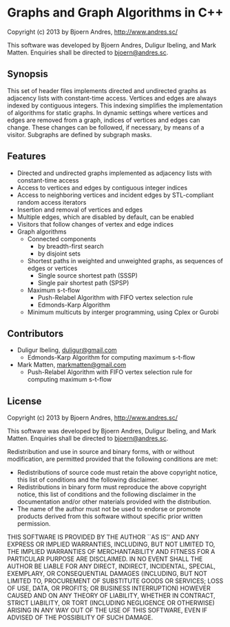 Graphs and Graph Algorithms in C++
============

Copyright (c) 2013 by Bjoern Andres, http://www.andres.sc/

This software was developed by Bjoern Andres, Duligur Ibeling, and Mark Matten.
Enquiries shall be directed to bjoern@andres.sc.

Synopsis
------------

This set of header files implements directed and undirected graphs as adjacency lists with constant-time access.
Vertices and edges are always indexed by contiguous integers.
This indexing simplifies the implementation of algorithms for static graphs.
In dynamic settings where vertices and edges are removed from a graph,
indices of vertices and edges can change.
These changes can be followed, if necessary, by means of a visitor.
Subgraphs are defined by subgraph masks.


Features
------------

- Directed and undirected graphs implemented as adjacency lists with constant-time access
- Access to vertices and edges by contiguous integer indices
- Access to neighboring vertices and incident edges by STL-compliant random access iterators
- Insertion and removal of vertices and edges
- Multiple edges, which are disabled by default, can be enabled
- Visitors that follow changes of vertex and edge indices
- Graph algorithms
   - Connected components
      * by breadth-first search 
      * by disjoint sets
   - Shortest paths in weighted and unweighted graphs, as sequences of edges or vertices
      * Single source shortest path (SSSP)
      * Single pair shortest path (SPSP)
   - Maximum s-t-flow
      * Push-Relabel Algorithm with FIFO vertex selection rule
      * Edmonds-Karp Algorithm
   - Minimum multicuts by interger programming, using Cplex or Gurobi


Contributors
------------

- Duligur Ibeling, duligur@gmail.com
   - Edmonds-Karp Algorithm for computing maximum s-t-flow
- Mark Matten, markmatten@gmail.com
   - Push-Relabel Algorithm with FIFO vertex selection rule for computing maximum s-t-flow

License
------------

Copyright (c) 2013 by Bjoern Andres, http://www.andres.sc/

This software was developed by Bjoern Andres, Duligur Ibeling, and Mark Matten.
Enquiries shall be directed to bjoern@andres.sc.

Redistribution and use in source and binary forms, with or without
modification, are permitted provided that the following conditions are met:

- Redistributions of source code must retain the above copyright notice,
  this list of conditions and the following disclaimer.
- Redistributions in binary form must reproduce the above copyright notice, 
  this list of conditions and the following disclaimer in the documentation
  and/or other materials provided with the distribution.
- The name of the author must not be used to endorse or promote products 
  derived from this software without specific prior written permission.

THIS SOFTWARE IS PROVIDED BY THE AUTHOR ``AS IS'' AND ANY EXPRESS OR IMPLIED 
WARRANTIES, INCLUDING, BUT NOT LIMITED TO, THE IMPLIED WARRANTIES OF 
MERCHANTABILITY AND FITNESS FOR A PARTICULAR PURPOSE ARE DISCLAIMED. IN NO 
EVENT SHALL THE AUTHOR BE LIABLE FOR ANY DIRECT, INDIRECT, INCIDENTAL,
SPECIAL, EXEMPLARY, OR CONSEQUENTIAL DAMAGES (INCLUDING, BUT NOT LIMITED TO,
PROCUREMENT OF SUBSTITUTE GOODS OR SERVICES; LOSS OF USE, DATA, OR PROFITS;
OR BUSINESS INTERRUPTION) HOWEVER CAUSED AND ON ANY THEORY OF LIABILITY, 
WHETHER IN CONTRACT, STRICT LIABILITY, OR TORT (INCLUDING NEGLIGENCE OR 
OTHERWISE) ARISING IN ANY WAY OUT OF THE USE OF THIS SOFTWARE, EVEN IF 
ADVISED OF THE POSSIBILITY OF SUCH DAMAGE.
